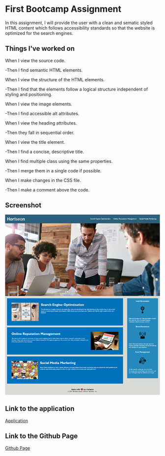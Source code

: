 # First Bootcamp Assignment

In this assignment, I will provide the user with a clean and sematic styled HTML content which follows accessibility standards so that the website is optimized for the search engines.

## Things I've worked on

When I view the source code.

-Then I find semantic HTML elements.

When I view the structure of the HTML elements.

-Then I find that the elements follow a logical structure independent of styling and positioning.

When I view the image elements.

-Then I find accessible alt attributes.

When I view the heading attributes.

-Then they fall in sequential order.

When I view the title element.

-Then I find a concise, descriptive title.

When I find multiple class using the same properties.

-Then I merge them in a single code if possible.

When I make changes in the CSS file.

-Then I make a comment above the code.

## Screenshot

<img src="/assets/images/screencapture-romzzp-github-io-Code-refactor-2021-05-14-01_06_36.png"/>

## Link to the application

[Application](https://romzzp.github.io/Code-refactor/)

## Link to the Github Page
[Github Page](https://github.com/romzzp/Code-refactor)
